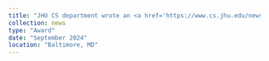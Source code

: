 ```yaml
---
title: "JHU CS department wrote an <a href='https://www.cs.jhu.edu/news/phd-student-kuan-hao-chao-wins-mark-o-robbins-prize-in-high-performance-computing/' target='_blank'>article</a> announcing my receipt of 2024 Mark O. Robbins Prize in High-Performance Computing."
collection: news
type: "Award"
date: "September 2024"
location: "Baltimore, MD"
---
```

